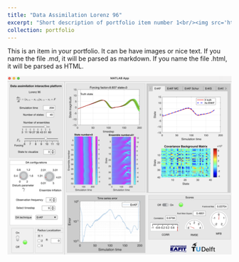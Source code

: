 ```yaml
---
title: "Data Assimilation Lorenz 96"
excerpt: "Short description of portfolio item number 1<br/><img src='https://github.com/ayarceb/DALo96/blob/main/front.png'>"
collection: portfolio
---
```


This is an item in your portfolio. It can be have images or nice text. If you name the file .md, it will be parsed as markdown. If you name the file .html, it will be parsed as HTML. 

<img src='https://github.com/ayarceb/DALo96/blob/main/front.png'>
